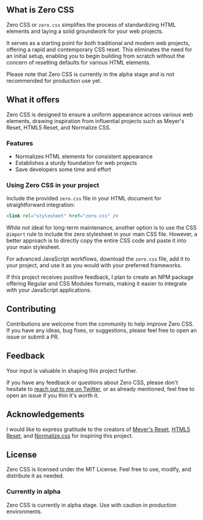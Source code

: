 ## What is Zero CSS

Zero CSS or `zero.css` simplifies the process of standardizing HTML elements and laying a solid groundwork for your web projects.

It serves as a starting point for both traditional and modern web projects, offering a rapid and contemporary CSS reset. This eliminates the need for an initial setup, enabling you to begin building from scratch without the concern of resetting defaults for various HTML elements.

Please note that Zero CSS is currently in the alpha stage and is not recommended for production use yet.

## What it offers

Zero CSS is designed to ensure a uniform appearance across various web elements, drawing inspiration from influential projects such as Meyer's Reset, HTML5 Reset, and Normalize CSS.

### Features

- Normalizes HTML elements for consistent appearance
- Establishes a sturdy foundation for web projects
- Save developers some time and effort 

### Using Zero CSS in your project

Include the provided `zero.css` file in your HTML document for straightforward integration:

```html
<link rel="stylesheet" href="zero.css" />
```

While not ideal for long-term maintenance, another option is to use the CSS `@import` rule to include the zero stylesheet in your main CSS file. However, a better approach is to directly copy the entire CSS code and paste it into your main stylesheet.

For advanced JavaScript workflows, download the `zero.css` file, add it to your project, and use it as you would with your preferred frameworks.

If this project receives positive feedback, I plan to create an NPM package offering Regular and CSS Modules formats, making it easier to integrate with your JavaScript applications.

## Contributing

Contributions are welcome from the community to help improve Zero CSS. If you have any ideas, bug fixes, or suggestions, please feel free to open an issue or submit a PR.

## Feedback

Your input is valuable in shaping this project further.

If you have any feedback or questions about Zero CSS, please don't hesitate to [reach out to me on Twitter](https://twitter.com/c99rahul), or as already mentioned, feel free to open an issue if you thin it's worth it. 

## Acknowledgements

I would like to express gratitude to the creators of [Meyer's Reset](https://meyerweb.com/eric/tools/css/reset/), [HTML5 Reset](http://html5doctor.com/html-5-reset-stylesheet/), and [Normalize.css](https://necolas.github.io/normalize.css/) for inspiring this project.

## License

Zero CSS is licensed under the MIT License. Feel free to use, modify, and distribute it as needed.

### Currently in alpha

Zero CSS is currently in alpha stage. Use with caution in production environments.
